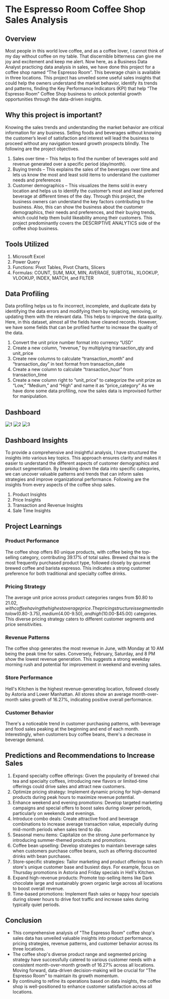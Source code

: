 # The Espresso Room Coffee Shop Sales Analysis
## Overview
Most people in this world love coffee, and as a coffee lover, I cannot think of my day without coffee on my table. That discernible bitterness can give me joy and excitement and keep me alert. Now here, as a Business Data Analyst practicing data analysis in sales, we have done this project for a coffee shop named “The Espresso Room”. This beverage chain is available in three locations. This project has unveiled some useful sales insights that could help the owners understand the market behavior, identify its trends and patterns, finding the Key Performance Indicators (KPI) that help “The Espresso Room” Coffee Shop business to unlock potential growth opportunities through the data-driven insights.

## Why this project is important?
Knowing the sales trends and understanding the market behavior are critical information for any business. Selling foods and beverages without knowing the customer’s level of satisfaction and interest will lead the business to proceed without any navigation toward growth prospects blindly. The following are the project objectives.
1.	Sales over time – This helps to find the number of beverages sold and revenue generated over a specific period (day/month).
2.	Buying trends – This explains the sales of the beverages over time and lets us know the most and least sold items to understand the customer needs and preferences
3.	Customer demographics – This visualizes the items sold in every location and helps us to identify the customer’s most and least preferred beverage at different times of the day.
Through this project, the business owners can understand the key factors contributing to the business. Also, this can show the business about the customer demographics, their needs and preferences, and their buying trends, which could help them build likeability among their customers. This project predominantly covers the DESCRIPTIVE ANALYTICS side of the coffee shop business.

## Tools Utilized
1. Microsoft Excel
2. Power Query
3. Functions: Pivot Tables, Pivot Charts, Slicers
4. Formulas: COUNT, SUM, MAX, MIN, AVERAGE, SUBTOTAL, XLOOKUP, VLOOKUP, INDEX, MATCH, and FILTER

## Data Profiling
Data profiling helps us to fix incorrect, incomplete, and duplicate data by identifying the data errors and modifying them by replacing, removing, or updating them with the relevant data. This helps to improve the data quality.
Here, in this dataset, almost all the fields have cleaned records. However, we have some fields that can be profiled further to increase the quality of the data.
1.	Convert the unit price number format into currency “USD”
2.	Create a new column, “revenue,” by multiplying transaction_qty and unit_price
3.	Create new columns to calculate “transaction_month” and “transaction_day” in text format from transaction_date
4.	Create a new column to calculate “transaction_hour” from transaction_time
5.	Create a new column right to “unit_price” to categorize the unit prize as “Low,” “Medium,” and “High” and name it as “price_category”
As we have done some data profiling, now the sales data is improvised further for manipulation.

## Dashboard
![1](https://github.com/user-attachments/assets/324c7371-8b8f-4ec6-a051-334aaad9d796)
![2](https://github.com/user-attachments/assets/c116ffa2-5ed7-4e0c-9a72-915ea800cb7e)
![3](https://github.com/user-attachments/assets/8c9db9b4-37f8-435d-9e9d-fa6730145af2)

## Dashboard Insights
To provide a comprehensive and insightful analysis, I have structured the insights into various key topics. This approach ensures clarity and makes it easier to understand the different aspects of customer demographics and product segmentation. By breaking down the data into specific categories, we can uncover valuable patterns and trends that can inform sales strategies and improve organizational performance. Following are the insights from every aspects of the coffee shop sales.

1. Product Insights
2. Price Insights
3. Transaction and Revenue Insights
4. Sale Time Insights

## Project Learnings
### Product Performance
The coffee shop offers 80 unique products, with coffee being the top-selling category, contributing 39.17% of total sales. Brewed chai tea is the most frequently purchased product type, followed closely by gourmet brewed coffee and barista espresso. This indicates a strong customer preference for both traditional and specialty coffee drinks.

### Pricing Strategy
The average unit price across product categories ranges from $0.80 to $21.02, with coffee having the highest average price. The pricing structure is segmented into low ($0.80-$3.75), medium ($4.00-$9.50), and high ($10.00-$45.00) categories. This diverse pricing strategy caters to different customer segments and price sensitivities.

### Revenue Patterns
The coffee shop generates the most revenue in June, with Monday at 10 AM being the peak time for sales. Conversely, February, Saturday, and 8 PM show the lowest revenue generation. This suggests a strong weekday morning rush and potential for improvement in weekend and evening sales.

### Store Performance
Hell's Kitchen is the highest revenue-generating location, followed closely by Astoria and Lower Manhattan. All stores show an average month-over-month sales growth of 16.27%, indicating positive overall performance.

### Customer Behavior
There's a noticeable trend in customer purchasing patterns, with beverage and food sales peaking at the beginning and end of each month. Interestingly, when customers buy coffee beans, there's a decrease in beverage demand.

## Predictions and Recommendations to Increase Sales
1.	Expand specialty coffee offerings: Given the popularity of brewed chai tea and specialty coffees, introducing new flavors or limited-time offerings could drive sales and attract new customers.
2.	Optimize pricing strategy: Implement dynamic pricing for high-demand products during peak hours to maximize revenue potential.
3.	Enhance weekend and evening promotions: Develop targeted marketing campaigns and special offers to boost sales during slower periods, particularly on weekends and evenings.
4.	Introduce combo deals: Create attractive food and beverage combinations to increase average transaction value, especially during mid-month periods when sales tend to dip.
5.	Seasonal menu items: Capitalize on the strong June performance by introducing summer-themed products and promotions.
6.	Coffee bean upselling: Develop strategies to maintain beverage sales when customers purchase coffee beans, such as offering discounted drinks with bean purchases.
7.	Store-specific strategies: Tailor marketing and product offerings to each store's unique customer base and busiest days. For example, focus on Thursday promotions in Astoria and Friday specials in Hell's Kitchen.
8.	Expand high-revenue products: Promote top-selling items like Dark chocolate large and sustainably grown organic large across all locations to boost overall revenue.
9.	Time-based promotions: Implement flash sales or happy hour specials during slower hours to drive foot traffic and increase sales during typically quiet periods.

## Conclusion
- This comprehensive analysis of "The Espresso Room" coffee shop's sales data has unveiled valuable insights into product performance, pricing strategies, revenue patterns, and customer behavior across its three locations.
- The coffee shop's diverse product range and segmented pricing strategy have successfully catered to various customer needs with a consistent month-over-month growth of 16.27% across all locations. Moving forward, data-driven decision-making will be crucial for "The Espresso Room" to maintain its growth momentum.
- By continuing to refine its operations based on data insights, the coffee shop is well-positioned to enhance customer satisfaction across all locations.

